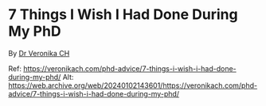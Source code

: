 # 7 Things I Wish I Had Done During My PhD

By [Dr Veronika CH](https://veronikach.com/)

Ref: https://veronikach.com/phd-advice/7-things-i-wish-i-had-done-during-my-phd/
Alt: https://web.archive.org/web/20240102143601/https://veronikach.com/phd-advice/7-things-i-wish-i-had-done-during-my-phd/
